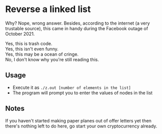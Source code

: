 # Reverse a linked list
Why? Nope, wrong answer. Besides, according to the internet (a very trustable source), this came in handy during the Facebook outage of October 2021.  

Yes, this is trash code.  
Yes, this isn't even funny.  
Yes, this may be a ocean of cringe.  
No, I don't know why you're still reading this.

## Usage
* Execute it as `./z.out [number of elements in the list]`
* The program will prompt you to enter the values of nodes in the list

## Notes
If you haven't started making paper planes out of offer letters yet then there's nothing left to do here, go start your own cryptocurrency already.